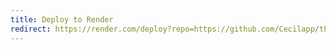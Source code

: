```yaml
---
title: Deploy to Render
redirect: https://render.com/deploy?repo=https://github.com/Cecilapp/the-butler
---
```

